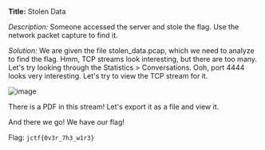 **Title:** Stolen Data

*Description:* Someone accessed the server and stole the flag. Use the network packet capture to find it.

*Solution:* 
We are given the file stolen_data.pcap, which we need to analyze to find the flag. Hmm, TCP streams look interesting, but there are too many.
Let's try looking through the Statistics > Conversations. Ooh, port 4444 looks very interesting. Let's try to view the TCP stream for it.

![image](https://user-images.githubusercontent.com/86359182/194690091-eb57b5bf-717c-4ea6-b0cf-c0956b1de811.png)

There is a PDF in this stream! Let's export it as a file and view it.

And there we go! We have our flag!

Flag: ```jctf{0v3r_7h3_w1r3}```

